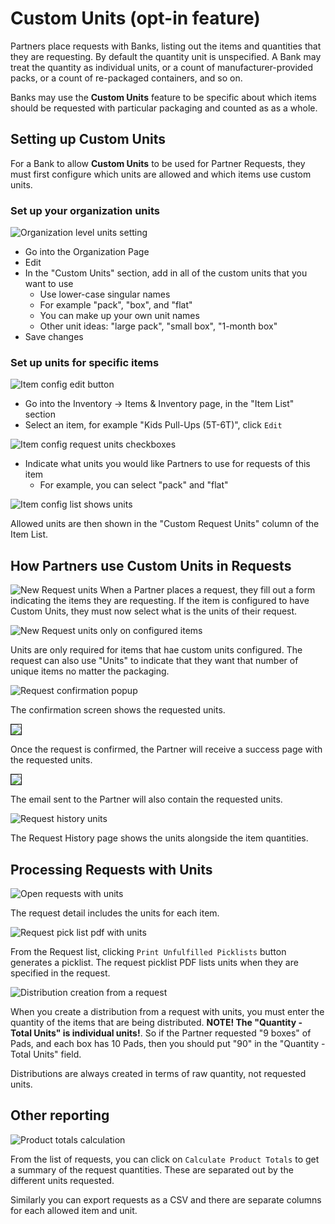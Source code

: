 # Custom Units (opt-in feature)

Partners place requests with Banks, listing out the items and quantities that they are requesting. By default the quantity unit is unspecified. A Bank may treat the quantity as individual units, or a count of manufacturer-provided packs, or a count of re-packaged containers, and so on.

Banks may use the **Custom Units** feature to be specific about which items should be requested with particular packaging and counted as as a whole.

## Setting up Custom Units

For a Bank to allow **Custom Units** to be used for Partner Requests, they must first configure which units are allowed and which items use custom units.

### Set up your organization units
![Organization level units setting](images/special_custom_units/Organization_level_units_setting.png)

- Go into the Organization Page
- Edit
- In the "Custom Units" section, add in all of the custom units that you want to use
  - Use lower-case singular names
  - For example "pack", "box", and "flat"
  - You can make up your own unit names
  - Other unit ideas: "large pack", "small box", "1-month box"
- Save changes

### Set up units for specific items

![Item config edit button](images/special_custom_units/Item_config_edit_button.png)
- Go into the Inventory → Items & Inventory page, in the "Item List" section
- Select an item, for example "Kids Pull-Ups (5T-6T)", click `Edit`

![Item config request units checkboxes](images/special_custom_units/Item_config_request_units_checkboxes.png)
- Indicate what units you would like Partners to use for requests of this item
  - For example, you can select "pack" and "flat"

![Item config list shows units](images/special_custom_units/Item_config_list_shows_units.png)

Allowed units are then shown in the "Custom Request Units" column of the Item List.

## How Partners use Custom Units in Requests

![New Request units](images/special_custom_units/New_Request_units.png)
When a Partner places a request, they fill out a form indicating the items they are requesting. If the item is configured to have Custom Units, they must now select what is the units of their request.

![New Request units only on configured items](images/special_custom_units/New_Request_units_only_on_configured_items.png)

Units are only required for items that hae custom units configured. The request can also use "Units" to indicate that they want that number of unique items no matter the packaging.

![Request confirmation popup](images/special_custom_units/Request_confirmation_popup.png)

The confirmation screen shows the requested units.

<img src="images/special_custom_units/Success_page.png" border=1 />

Once the request is confirmed, the Partner will receive a success page with the requested units.

<img src="images/special_custom_units/Email_with_units.png" border=1>

The email sent to the Partner will also contain the requested units.

![Request history units](images/special_custom_units/Request_history_units.png)

The Request History page shows the units alongside the item quantities.

## Processing Requests with Units
![Open requests with units](images/special_custom_units/Open_requests_with_units.png)

The request detail includes the units for each item.

![Request pick list pdf with units](images/special_custom_units/Request_pick_list_pdf_with_units.png)

From the Request list, clicking `Print Unfulfilled Picklists` button generates a picklist. The request picklist PDF lists units when they are specified in the request.


![Distribution creation from a request](images/special_custom_units/Distribution_creation_from_a_request.png)

When you create a distribution from a request with units, you must enter the quantity of the items that are being distributed. **NOTE! The "Quantity - Total Units" is individual units!**. So if the Partner requested "9 boxes" of Pads, and each box has 10 Pads, then you should put "90" in the "Quantity - Total Units" field.

Distributions are always created in terms of raw quantity, not requested units.


## Other reporting

![Product totals calculation](images/special_custom_units/Product_totals_calculation.png)

From the list of requests, you can click on `Calculate Product Totals` to get a summary of the request quantities. These are separated out by the different units requested.

Similarly you can export requests as a CSV and there are separate columns for each allowed item and unit.


